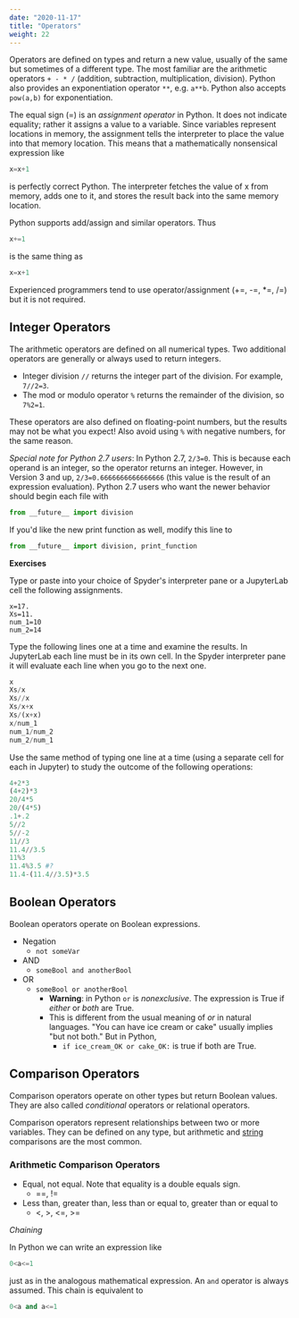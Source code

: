 ```yaml
---
date: "2020-11-17"
title: "Operators"
weight: 22
---
```


Operators are defined on types and return a new value, usually of the same but sometimes of a different type.  The most familiar are the arithmetic operators `+ - * /` (addition, subtraction, multiplication, division).  Python also provides an exponentiation operator `**`, e.g. `a**b`.  Python also accepts `pow(a,b)` for exponentiation.

The equal sign (=) is an _assignment operator_ in Python.  It does not indicate equality; rather it assigns a value to a variable.  Since variables represent locations in memory, the assignment tells the interpreter to place the value into that memory location.  This means that a mathematically nonsensical expression like
```python
x=x+1
```
is perfectly correct Python.  The interpreter fetches the value of x from memory, adds one to it, and stores the result back into the same memory location.

Python supports add/assign and similar operators.  Thus
```python
x+=1
```
is the same thing as
```python
x=x+1
```
Experienced programmers tend to use operator/assignment (+=, -=, \*=, /=) but it is not required.

## Integer Operators

The arithmetic operators are defined on all numerical types.  Two additional operators are generally or always used to return integers.

* Integer division `//` returns the integer part of the division.  For example, `7//2=3`. 
* The mod or modulo operator `%` returns the remainder of the division, so `7%2=1`.

These operators are also defined on floating-point numbers, but the results may not be what you expect!  Also avoid using `%` with negative numbers, for the same reason.

_Special note for Python 2.7 users_: In Python 2.7, `2/3=0`.  This is because each operand is an integer, so the operator returns an integer.  However, in Version 3 and up, `2/3=0.6666666666666666` (this value is the result of an expression evaluation).  Python 2.7 users who want the newer behavior should begin each file with
```python
from __future__ import division
```

If you'd like the new print function as well, modify this line to
```python
from __future__ import division, print_function
```

**Exercises**

Type or paste into your choice of Spyder's interpreter pane or a JupyterLab cell the following assignments.

```
x=17.
Xs=11.
num_1=10
num_2=14
```

Type the following lines one at a time and examine the results. In JupyterLab each line must be in its own cell. In the Spyder interpreter pane it will evaluate each line when you go to the next one.

```python
x
Xs/x
Xs//x
Xs/x+x
Xs/(x+x)
x/num_1
num_1/num_2
num_2/num_1
```

Use the same method of typing one line at a time (using a separate cell for each in Jupyter) to study the outcome of the following operations:

```python
4+2*3
(4+2)*3
20/4*5
20/(4*5)
.1+.2
5//2
5//-2
11//3
11.4//3.5
11%3
11.4%3.5 #?
11.4-(11.4//3.5)*3.5
```

## Boolean Operators

Boolean operators operate on Boolean expressions.  

* Negation
  * `not someVar`
* AND 
  * `someBool and anotherBool`
* OR
  * `someBool or anotherBool`
    * __Warning__: in Python `or` is _nonexclusive_.  The expression is True if _either_ or _both_ are True.
    * This is different from the usual meaning of _or_ in natural languages. "You can have ice cream or cake" usually implies "but not both."  But in Python,
      * `if ice_cream_OK or cake_OK:`
        is true if both are True.  

## Comparison Operators

Comparison operators operate on other types but return Boolean values.  They are also called _conditional_ operators or relational operators.

Comparison operators represent relationships between two or more variables.  They can be defined on any type, but arithmetic and [string](strings) comparisons are the most common.

### Arithmetic Comparison Operators

* Equal, not equal. Note that equality is a double equals sign.
  * ==,  !=
* Less than, greater than, less than or equal to, greater than or equal to
  * &lt;,  &gt;,  &lt;=,  &gt;=

_Chaining_

In Python we can write an expression like 
```python
0<a<=1
```
just as in the analogous mathematical expression.  An `and` operator is always assumed.  This chain is equivalent to
```python
0<a and a<=1
```

